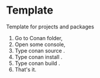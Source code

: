 # Template
Template for projects and packages

1. Go to Conan folder,
2. Open some console,
3. Type conan source .
4. Type conan install .
5. Type conan build .
6. That's it.
